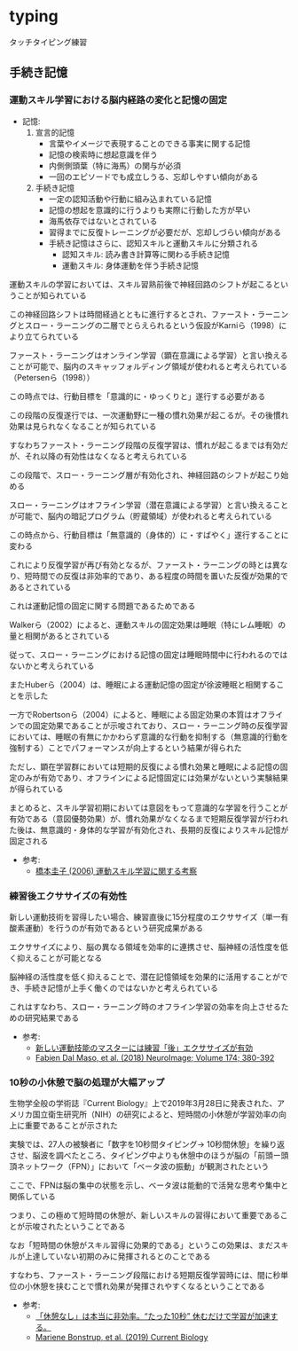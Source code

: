 # typing

タッチタイピング練習

## 手続き記憶

### 運動スキル学習における脳内経路の変化と記憶の固定
- 記憶:
    1. 宣言的記憶
        - 言葉やイメージで表現することのできる事実に関する記憶
        - 記憶の検索時に想起意識を伴う
        - 内側側頭葉（特に海馬）の関与が必須
        - 一回のエピソードでも成立しうる、忘却しやすい傾向がある
    2. 手続き記憶
        - 一定の認知活動や行動に組み込まれている記憶
        - 記憶の想起を意識的に行うよりも実際に行動した方が早い
        - 海馬依存ではないとされている
        - 習得までに反復トレーニングが必要だが、忘却しづらい傾向がある
        - 手続き記憶はさらに、認知スキルと運動スキルに分類される
            - 認知スキル: 読み書き計算等に関わる手続き記憶
            - 運動スキル: 身体運動を伴う手続き記憶

運動スキルの学習においては、スキル習熟前後で神経回路のシフトが起こるということが知られている

この神経回路シフトは時間経過とともに進行するとされ、ファースト・ラーニングとスロー・ラーニングの二層でとらえられるという仮設がKarniら（1998）により立てられている

ファースト・ラーニングはオンライン学習（顕在意識による学習）と言い換えることが可能で、脳内のスキャッフォルディング領域が使われると考えられている（Petersenら（1998））

この時点では、行動目標を「意識的に・ゆっくりと」遂行する必要がある

この段階の反復遂行では、一次運動野に一種の慣れ効果が起こるが。その後慣れ効果は見られなくなることが知られている

すなわちファースト・ラーニング段階の反復学習は、慣れが起こるまでは有効だが、それ以降の有効性はなくなると考えられている

この段階で、スロー・ラーニング層が有効化され、神経回路のシフトが起こり始める

スロー・ラーニングはオフライン学習（潜在意識による学習）と言い換えることが可能で、脳内の暗記プログラム（貯蔵領域）が使われると考えられている

この時点から、行動目標は「無意識的（身体的）に・すばやく」遂行することに変わる

これにより反復学習が再び有効となるが、ファースト・ラーニングの時とは異なり、短時間での反復は非効率的であり、ある程度の時間を置いた反復が効果的であるとされている

これは運動記憶の固定に関する問題であるためである

Walkerら（2002）によると、運動スキルの固定効果は睡眠（特にレム睡眠）の量と相関があるとされている

従って、スロー・ラーニングにおける記憶の固定は睡眠時間中に行われるのではないかと考えられている

またHuberら（2004）は、睡眠による運動記憶の固定が徐波睡眠と相関することを示した

一方でRobertsonら（2004）によると、睡眠による固定効果の本質はオフラインでの固定効果であることが示唆されており、スロー・ラーニング時の反復学習においては、睡眠の有無にかかわらず意識的な行動を抑制する（無意識的行動を強制する）ことでパフォーマンスが向上するという結果が得られた

ただし、顕在学習群においては短期的反復による慣れ効果と睡眠による記憶の固定のみが有効であり、オフラインによる記憶固定には効果がないという実験結果が得られている

まとめると、スキル学習初期においては意図をもって意識的な学習を行うことが有効である（意図優勢効果）が、慣れ効果がなくなるまで短期反復学習が行われた後は、無意識的・身体的な学習が有効化され、長期的反復によりスキル記憶が固定される

- 参考:
    - [橋本圭子 (2006) 運動スキル学習に関する考察](http://nirr.lib.niigata-u.ac.jp/bitstream/10623/20243/1/12_133-147.pdf)

### 練習後エクササイズの有効性
新しい運動技術を習得したい場合、練習直後に15分程度のエクササイズ（単一有酸素運動）を行うのが有効であるという研究成果がある

エクササイズにより、脳の異なる領域を効率的に連携させ、脳神経の活性度を低く抑えることが可能となる

脳神経の活性度を低く抑えることで、潜在記憶領域を効果的に活用することができ、手続き記憶が上手く働くのではないかと考えられている

これはすなわち、スロー・ラーニング時のオフライン学習の効率を向上させるための研究結果である

- 参考:
    - [新しい運動技能のマスターには練習「後」エクササイズが有効](http://www.nibiohn.go.jp/eiken/linkdediet/news/FMPro%3F-db=NEWS.fp5&-Format=detail.htm&kibanID=64435&-lay=lay&-Find.html)
    - [Fabien Dal Maso, et al. (2018) NeuroImage; Volume 174; 380-392](https://www.sciencedirect.com/science/article/abs/pii/S1053811918302398?via%3Dihub)

### 10秒の小休憩で脳の処理が大幅アップ
生物学全般の学術誌『Current Biology』上で2019年3月28日に発表された、アメリカ国立衛生研究所（NIH）の研究によると、短時間の小休憩が学習効率の向上に重要であることが示された

実験では、27人の被験者に「数字を10秒間タイピング→ 10秒間休憩」を繰り返させ、脳波を調べたところ、タイピング中よりも休憩中のほうが脳の「前頭ー頭頂ネットワーク（FPN）」において「ベータ波の振動」が観測されたという

ここで、FPNは脳の集中の状態を示し、ベータ波は能動的で活発な思考や集中と関係している

つまり、この極めて短時間の休憩が、新しいスキルの習得において重要であることが示唆されたということである

なお「短時間の休憩がスキル習得に効果的である」というこの効果は、まだスキルが上達していない初期のみに発揮されるとのことである

すなわち、ファースト・ラーニング段階における短期反復学習時には、間に秒単位の小休憩を挟むことで慣れ効果が発揮されやすくなるということである

- 参考:
    - [「休憩なし」は本当に非効率。“たった10秒” 休むだけで学習が加速する。](https://studyhacker.net/skill-rest)
    - [Mariene Bonstrup, et al. (2019) Current Biology](https://www.cell.com/current-biology/fulltext/S0960-9822(19)30219-2)
